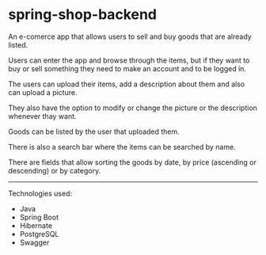 # spring-shop-backend


An e-comerce app that allows users to sell and buy goods that are already listed.

Users can enter the app and browse through the items, but if they want to buy or sell something they need to make an account and to be logged in.

The users can upload their items, add a description about them and also can upload a picture.

They also have the option to modify or change the picture or the description whenever thay want.

Goods can be listed by the user that uploaded them.

There is also a search bar where the items can be searched by name.

There are fields that allow sorting the goods by date, by price (ascending or descending) or by category.



******

Technologies used:
* Java
* Spring Boot
* Hibernate
* PostgreSQL
* Swagger
